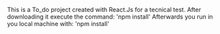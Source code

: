 This is a To_do project created with React.Js for a tecnical test.
After downloading it execute the command:
'npm install'
Afterwards you run in you local machine with:
'npm install'
